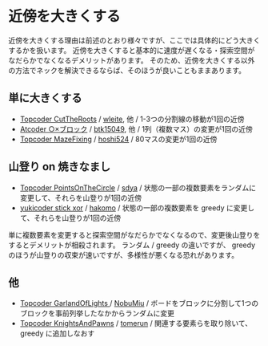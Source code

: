 
# 近傍を大きくする

近傍を大きくする理由は前述のとおり様々ですが、ここでは具体的にどう大きくするかを扱います。
近傍を大きくすると基本的に速度が遅くなる・探索空間がなだらかでなくなるデメリットがあります。
そのため、近傍を大きくする以外の方法でネックを解決できるならば、そのほうが良いこともままあります。

## 単に大きくする

- [Topcoder CutTheRoots](https://community.topcoder.com/longcontest/?module=ViewProblemStatement&rd=16702&pm=10729)
    / [wleite](https://community.topcoder.com/longcontest/?module=ViewProblemSolution&pm=10729&rd=16702&cr=7213681&subnum=29), 他
    / 1-3つの分割線の移動が1回の近傍
- [Atcoder ○×ブロック](https://chokudai003.contest.atcoder.jp/)
    / [btk15049](https://chokudai003.contest.atcoder.jp/submissions/1123737), 他
    / 1列（複数マス）の変更が1回の近傍
- [Topcoder MazeFixing](https://community.topcoder.com/longcontest/?module=ViewProblemStatement&rd=16494&pm=10967)
    / [hoshi524](https://community.topcoder.com/longcontest/?module=ViewProblemSolution&pm=10967&rd=16494&cr=22906337&subnum=4)
    / 80マスの変更が1回の近傍

## 山登り on 焼きなまし

- [Topcoder PointsOnTheCircle](https://community.topcoder.com/longcontest/?module=ViewProblemStatement&rd=17063&pm=14816)
    / [sdya](https://community.topcoder.com/longcontest/?module=ViewProblemSolution&pm=14816&rd=17063&cr=22781940&subnum=37)
    / 状態の一部の複数要素をランダムに変更して、それらを山登りが1回の近傍
- [yukicoder stick xor](https://yukicoder.me/problems/no/5002)
    / [hakomo](https://yukicoder.me/submissions/261408)
    / 状態の一部の複数要素を greedy に変更して、それらを山登りが1回の近傍

単に複数要素を変更すると探索空間がなだらかでなくなるので、変更後山登りをするとデメリットが相殺されます。
ランダム / greedy の違いですが、 greedy のほうが山登りの収束が速いですが、多様性が悪くなる恐れがあります。

## 他

- [Topcoder GarlandOfLights
](https://community.topcoder.com/longcontest/?module=ViewProblemStatement&rd=17052&pm=14741)
    / [NobuMiu](https://community.topcoder.com/longcontest/?module=ViewProblemSolution&pm=14741&rd=17052&cr=22744169&subnum=5)
    / ボードをブロックに分割して1つのブロックを事前列挙したなかからランダムに変更
- [Topcoder KnightsAndPawns](https://community.topcoder.com/longcontest/?module=ViewProblemStatement&rd=17225&pm=14994)
    / [tomerun](https://community.topcoder.com/longcontest/?module=ViewProblemSolution&pm=14994&rd=17225&cr=22744421&subnum=2)
    / 関連する要素らを取り除いて、 greedy に追加しなおす
